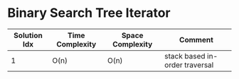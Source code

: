 # Binary Search Tree Iterator

| Solution Idx | Time Complexity | Space Complexity | Comment                        |
| ------------ | --------------- | ---------------- | ------------------------------ |
| 1            | O(n)            | O(n)             | stack based in-order traversal |

